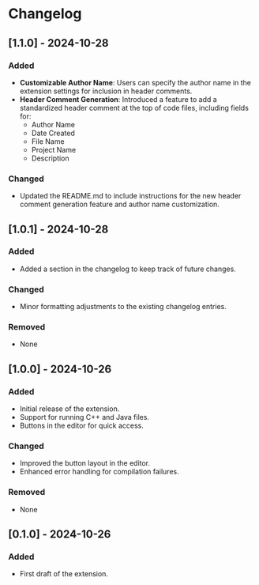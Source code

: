 # Changelog

## [1.1.0] - 2024-10-28
### Added
- **Customizable Author Name**: Users can specify the author name in the extension settings for inclusion in header comments.
- **Header Comment Generation**: Introduced a feature to add a standardized header comment at the top of code files, including fields for:
  - Author Name
  - Date Created
  - File Name
  - Project Name
  - Description

### Changed
- Updated the README.md to include instructions for the new header comment generation feature and author name customization.


## [1.0.1] - 2024-10-28
### Added
- Added a section in the changelog to keep track of future changes.

### Changed
- Minor formatting adjustments to the existing changelog entries.

### Removed
- None


## [1.0.0] - 2024-10-26
### Added
- Initial release of the extension.
- Support for running C++ and Java files.
- Buttons in the editor for quick access.

### Changed
- Improved the button layout in the editor.
- Enhanced error handling for compilation failures.

### Removed
- None


## [0.1.0] - 2024-10-26
### Added
- First draft of the extension.